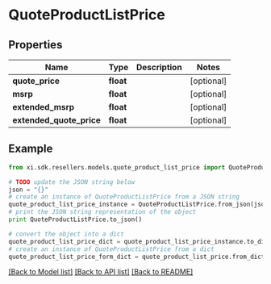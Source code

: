 # QuoteProductListPrice


## Properties

Name | Type | Description | Notes
------------ | ------------- | ------------- | -------------
**quote_price** | **float** |  | [optional] 
**msrp** | **float** |  | [optional] 
**extended_msrp** | **float** |  | [optional] 
**extended_quote_price** | **float** |  | [optional] 

## Example

```python
from xi.sdk.resellers.models.quote_product_list_price import QuoteProductListPrice

# TODO update the JSON string below
json = "{}"
# create an instance of QuoteProductListPrice from a JSON string
quote_product_list_price_instance = QuoteProductListPrice.from_json(json)
# print the JSON string representation of the object
print QuoteProductListPrice.to_json()

# convert the object into a dict
quote_product_list_price_dict = quote_product_list_price_instance.to_dict()
# create an instance of QuoteProductListPrice from a dict
quote_product_list_price_form_dict = quote_product_list_price.from_dict(quote_product_list_price_dict)
```
[[Back to Model list]](../README.md#documentation-for-models) [[Back to API list]](../README.md#documentation-for-api-endpoints) [[Back to README]](../README.md)


